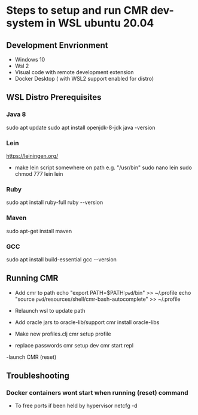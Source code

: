 # Steps to setup and run CMR dev-system in WSL ubuntu 20.04

## Development Envrionment
- Windows 10
- Wsl 2 
- Visual code with remote development extension
- Docker Desktop ( with WSL2 support enabled for distro)

## WSL Distro Prerequisites
### Java 8
sudo apt update
sudo apt install openjdk-8-jdk
java -version

### Lein
https://leiningen.org/
- make lein script somewhere on path e.g. "/usr/bin"
sudo nano lein
sudo chmod 777 lein
lein

### Ruby
sudo apt install ruby-full
ruby --version

### Maven
sudo apt-get install maven

### GCC
sudo apt install build-essential
gcc --version

## Running CMR
- Add cmr to path
echo "export PATH=\$PATH:`pwd`/bin" >> ~/.profile
echo "source `pwd`/resources/shell/cmr-bash-autocomplete" >> ~/.profile

- Relaunch wsl to update path

- Add oracle jars to oracle-lib/support
cmr install oracle-libs

- Make new profiles.clj
cmr setup profile
- replace passwords
cmr setup dev
cmr start repl

-launch CMR
(reset)

## Troubleshooting

### Docker containers wont start when running (reset) command
- To free ports if been held by hypervisor
netcfg -d 


